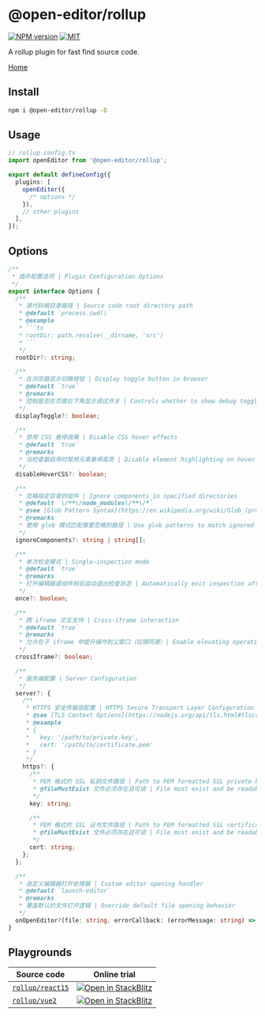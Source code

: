# @open-editor/rollup

[![NPM version](https://img.shields.io/npm/v/@open-editor/rollup?color=)](https://www.npmjs.com/package/@open-editor/rollup)
[![MIT](https://img.shields.io/github/license/zjxxxxxxxxx/open-editor)](https://opensource.org/licenses/MIT)

A rollup plugin for fast find source code.

[Home](https://github.com/zjxxxxxxxxx/open-editor#readme)

## Install

```bash
npm i @open-editor/rollup -D
```

## Usage

```ts
// rollup.config.ts
import openEditor from '@open-editor/rollup';

export default defineConfig({
  plugins: [
    openEditor({
      /* options */
    }),
    // other plugins
  ],
});
```

## Options

````ts
/**
 * 插件配置选项 | Plugin Configuration Options
 */
export interface Options {
  /**
   * 源代码根目录路径 | Source code root directory path
   * @default `process.cwd()`
   * @example
   * ```ts
   * rootDir: path.resolve(__dirname, 'src')
   * ```
   */
  rootDir?: string;

  /**
   * 在浏览器显示切换按钮 | Display toggle button in browser
   * @default `true`
   * @remarks
   * 控制是否在页面右下角显示调试开关 | Controls whether to show debug toggle at bottom-right corner
   */
  displayToggle?: boolean;

  /**
   * 禁用 CSS 悬停效果 | Disable CSS hover effects
   * @default `true`
   * @remarks
   * 当检查器启用时禁用元素悬停高亮 | Disable element highlighting on hover when inspector is active
   */
  disableHoverCSS?: boolean;

  /**
   * 忽略指定目录的组件 | Ignore components in specified directories
   * @default `\/**\/node_modules\/**\/*`
   * @see [Glob Pattern Syntax](https://en.wikipedia.org/wiki/Glob_(programming))
   * @remarks
   * 使用 glob 模式匹配需要忽略的路径 | Use glob patterns to match ignored paths
   */
  ignoreComponents?: string | string[];

  /**
   * 单次检查模式 | Single-inspection mode
   * @default `true`
   * @remarks
   * 打开编辑器或组件树后自动退出检查状态 | Automatically exit inspection after opening editor or component tree
   */
  once?: boolean;

  /**
   * 跨 iframe 交互支持 | Cross-iframe interaction
   * @default `true`
   * @remarks
   * 允许在子 iframe 中提升操作到父窗口（仅限同源）| Enable elevating operations from child iframes to parent window (same-origin only)
   */
  crossIframe?: boolean;

  /**
   * 服务端配置 | Server Configuration
   */
  server?: {
    /**
     * HTTPS 安全传输层配置 | HTTPS Secure Transport Layer Configuration
     * @see [TLS Context Options](https://nodejs.org/api/tls.html#tlscreatesecurecontextoptions)
     * @example
     * {
     *   key: '/path/to/private.key',
     *   cert: '/path/to/certificate.pem'
     * }
     */
    https?: {
      /**
       * PEM 格式的 SSL 私钥文件路径 | Path to PEM formatted SSL private key file
       * @fileMustExist 文件必须存在且可读 | File must exist and be readable
       */
      key: string;

      /**
       * PEM 格式的 SSL 证书文件路径 | Path to PEM formatted SSL certificate file
       * @fileMustExist 文件必须存在且可读 | File must exist and be readable
       */
      cert: string;
    };
  };

  /**
   * 自定义编辑器打开处理器 | Custom editor opening handler
   * @default `launch-editor`
   * @remarks
   * 覆盖默认的文件打开逻辑 | Override default file opening behavior
   */
  onOpenEditor?(file: string, errorCallback: (errorMessage: string) => void): void;
}
````

## Playgrounds

| Source code                                                                                         | Online trial                                                                                                                                                                     |
| --------------------------------------------------------------------------------------------------- | -------------------------------------------------------------------------------------------------------------------------------------------------------------------------------- |
| [`rollup/react15`](https://github.com/zjxxxxxxxxx/open-editor/tree/main/playgrounds/rollup-react15) | [![Open in StackBlitz](https://developer.stackblitz.com/img/open_in_stackblitz.svg)](https://stackblitz.com/github/zjxxxxxxxxx/open-editor/tree/main/playgrounds/rollup-react15) |
| [`rollup/vue2`](https://github.com/zjxxxxxxxxx/open-editor/tree/main/playgrounds/rollup-vue2)       | [![Open in StackBlitz](https://developer.stackblitz.com/img/open_in_stackblitz.svg)](https://stackblitz.com/github/zjxxxxxxxxx/open-editor/tree/main/playgrounds/rollup-vue2)    |
